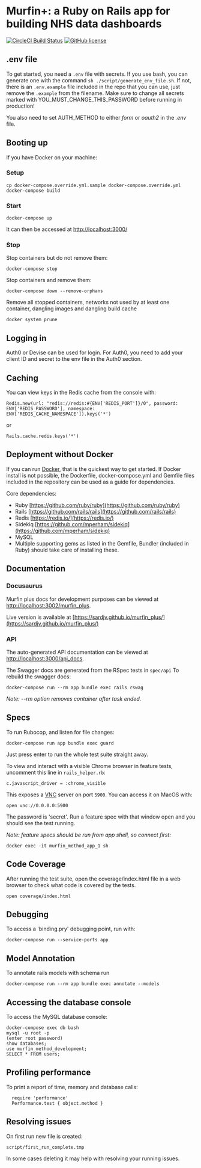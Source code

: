 # Murfin+: a Ruby on Rails app for building NHS data dashboards

[![CircleCI Build Status](https://circleci.com/gh/sardjv/murfin_method.svg?style=shield)](https://circleci.com/gh/sardjv/murfin_method)
[![GitHub license](https://img.shields.io/badge/license-MIT-blue.svg)](https://github.com/sardjv/murfin_method/blob/master/LICENSE)

## .env file

To get started, you need a `.env` file with secrets. If you use bash, you can generate one with the command `sh ./script/generate_env_file.sh`. If not, there is an `.env.example` file included in the repo that you can use, just remove the `.example` from the filename. Make sure to change all secrets marked with YOU_MUST_CHANGE_THIS_PASSWORD before running in production!

You also need to set AUTH_METHOD to either _form_ or _oauth2_ in the _.env_ file.

## Booting up

If you have Docker on your machine:

### Setup

```
cp docker-compose.override.yml.sample docker-compose.override.yml
docker-compose build
```

### Start
```
docker-compose up
```

It can then be accessed at [http://localhost:3000/](http://localhost:3000/)

### Stop

Stop containers but do not remove them:

```
docker-compose stop
```

Stop containers and remove them:

```
docker-compose down --remove-orphans
```

Remove all stopped containers, networks not used by at least one container, dangling images and dangling build cache

```
docker system prune
```

## Logging in

Auth0 or Devise can be used for login. For Auth0, you need to add your client ID and secret to the env file in the Auth0 section.

## Caching

You can view keys in the Redis cache from the console with:

```
Redis.new(url: "redis://redis:#{ENV['REDIS_PORT']}/0", password: ENV['REDIS_PASSWORD'], namespace: ENV['REDIS_CACHE_NAMESPACE']).keys('*')
```

or

```
Rails.cache.redis.keys('*')
```

## Deployment without Docker

If you can run [Docker](https://en.wikipedia.org/wiki/Docker_(software)), that is the quickest way to get started. If Docker install is not possible, the Dockerfile, docker-compose.yml and Gemfile files included in the repository can be used as a guide for dependencies.

Core dependencies:

- Ruby [https://github.com/ruby/ruby](https://github.com/ruby/ruby)
- Rails [https://github.com/rails/rails](https://github.com/rails/rails)
- Redis [https://redis.io/](https://redis.io/)
- Sidekiq [https://github.com/mperham/sidekiq](https://github.com/mperham/sidekiq)
- MySQL
- Multiple supporting gems as listed in the Gemfile, Bundler (included in Ruby) should take care of installing these.

## Documentation

### Docusaurus

Murfin plus docs for development purposes can be viewed at [http://localhost:3002/murfin_plus](http://localhost:3002/murfin_plus).

Live version is available at [https://sardjv.github.io/murfin_plus/](https://sardjv.github.io/murfin_plus/)

### API

The auto-generated API documentation can be viewed at [http://localhost:3000/api_docs](http://localhost:3000/api_docs).

The Swagger docs are generated from the RSpec tests in `spec/api` To rebuild the swagger docs:

```
docker-compose run --rm app bundle exec rails rswag
```

_Note: --rm option removes container after task ended._

## Specs

To run Rubocop, and listen for file changes:

```
docker-compose run app bundle exec guard
```

Just press enter to run the whole test suite straight away.

To view and interact with a visible Chrome browser in feature tests, uncomment this line in `rails_helper.rb`:

```
c.javascript_driver = :chrome_visible
```

This exposes a [VNC](https://en.wikipedia.org/wiki/Virtual_Network_Computing) server on port `5900`. You can access it on MacOS with:

```
open vnc://0.0.0.0:5900
```

The password is 'secret'. Run a feature spec with that window open and you should see the test running.

_Note: feature specs should be run from app shell, so connect first:_

```
docker exec -it murfin_method_app_1 sh
```

## Code Coverage

After running the test suite, open the coverage/index.html file in a web browser to check what code is covered by the tests.

```
open coverage/index.html
```

## Debugging

To access a 'binding.pry' debugging point, run with:

```
docker-compose run --service-ports app
```

## Model Annotation

To annotate rails models with schema run

```
docker-compose run --rm app bundle exec annotate --models
```

## Accessing the database console

To access the MySQL database console:

```
docker-compose exec db bash
mysql -u root -p
(enter root password)
show databases;
use murfin_method_development;
SELECT * FROM users;
```

## Profiling performance

To print a report of time, memory and database calls:

```
  require 'performance'
  Performance.test { object.method }
```

## Resolving issues

On first run new file is created:

```script/first_run_complete.tmp```

In some cases deleting it may help with resolving your running issues.
